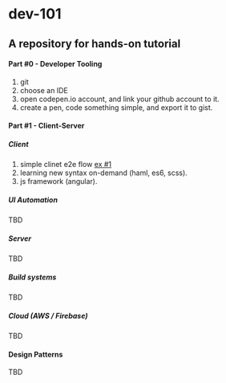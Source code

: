 # dev-101

## A repository for hands-on tutorial

#### Part #0 - Developer Tooling
1. git
2. choose an IDE
3. open codepen.io account, and link your github account to it.
4. create a pen, code something simple, and export it to gist.

#### Part #1 - Client-Server

##### Client
1. simple clinet e2e flow [ex #1](http://codepen.io/tompere/pen/ONKNRj)
2. learning new syntax on-demand (haml, es6, scss).
3. js framework (angular).

##### UI Automation
TBD

##### Server
TBD

##### Build systems
TBD

##### Cloud (AWS / Firebase)
TBD

#### Design Patterns
TBD
